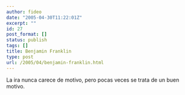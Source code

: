 ```yaml
---
author: fideo
date: "2005-04-30T11:22:01Z"
excerpt: ""
id: 27
post_format: []
status: publish
tags: []
title: Benjamin Franklin
type: post
url: /2005/04/benjamin-franklin.html
---
```

La ira nunca carece de motivo, pero pocas veces se trata de un buen motivo.
